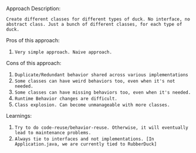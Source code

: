 Approach Description:

`Create different classes for different types of duck. No interface, no abstract class. Just a bunch of different classes, for each type of duck.`

Pros of this approach:

1. `Very simple approach. Naive approach.`

Cons of this approach:

1. `Duplicate/Redundant behavior shared across various implementations`
2. `Some classes can have weird behaviors too, even when it's not needed.`
3. `Some classes can have missing behaviors too, even when it's needed.`
4. `Runtime Behavior changes are difficult.`
5. `Class explosion. Can become unmanageable with more classes.`

Learnings:

1. `Try to do code-reuse/behavior-reuse. Otherwise, it will eventually lead to maintenance problems.`
2. `Always tie to interfaces and not implementations. [In Application.java, we are currently tied to RubberDuck]`
